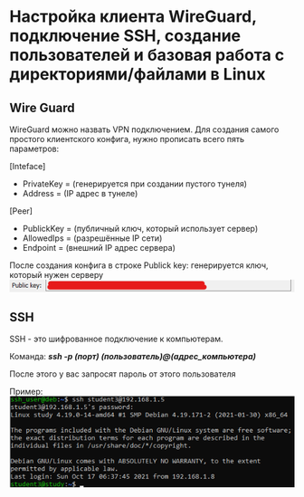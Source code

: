 # Настройка клиента WireGuard, подключение SSH, создание пользователей и базовая работа с директориями/файлами в Linux
## Wire Guard
WireGuard можно назвать VPN подключением. Для создания самого простого клиентского конфига, нужно прописать всего пять параметров:

[Inteface]
+ PrivateKey = (генерируется при создании пустого тунеля)
+ Address = (IP адрес в тунеле)

[Peer]
- PublickKey = (публичный ключ, который использует сервер)
- AllowedIps = (разрешённые IP сети)
- Endpoint = (внешний IP адрес сервера)

После создания конфига в строке Publick key: генерируется ключ, который нужен серверу ![alt text](https://github.com/Alexey3124/Work/blob/main/%D0%9B%D0%B0%D0%B1%D0%BE%D1%80%D0%B0%D1%82%D0%BE%D1%80%D0%BA%D0%B0%204/Public%20key.png)
## SSH
SSH - это шифрованное подключение к компьютерам.

Команда: ***ssh -p (порт) (пользователь)@(адрес_компьютера)***

После этого у вас запросят пароль от этого пользователя

Пример:
![alt text](https://github.com/Alexey3124/Work/blob/main/%D0%9B%D0%B0%D0%B1%D0%BE%D1%80%D0%B0%D1%82%D0%BE%D1%80%D0%BA%D0%B0%204/SSH.png)
##
